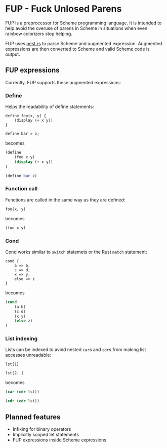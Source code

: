 # FUP - Fuck Unlosed Parens

FUP is a preprocessor for Scheme programming language. It is intended to help avoid the overuse of parens in Scheme in situations when even rainbow colorizers stop helping.

FUP uses [pest.rs](https://pest.rs/) to parse Scheme and augmented expression. Augmented expressions are then converted to Scheme and valid Scheme code is output.

## FUP expressions

Currently, FUP supports these augmented expressions:

### Define

Helps the readability of define statements:

```
define foo(x, y) {
	(display (+ x y))
}

define bar = z;
```
becomes
```scheme
(define
	(foo x y)
	(display (+ x y))
)

(define bar z)
```

### Function call

Functions are called in the same way as they are defined:

```
foo(x, y)
```
becomes
```scheme
(foo x y)
```

### Cond

Cond works similar to `switch` statemets or the Rust `match` statement:

```
cond {
	a => b,
	c => d,
	x => y,
	else => z
}
```
becomes
```scheme
(cond
	(a b)
	(c d)
	(x y)
	(else z)
)
```

### List indexing

Lists can be indexed to avoid nested `car`s and `cdr`s from making list accesses unreadable:

```
lst[1]

lst[2..]
```
becomes
```scheme
(car (cdr lst))

(cdr (cdr lst))
```

## Planned features

* Infixing for binary operators
* Implicitly scoped let statements
* FUP expressions inside Scheme expressions
